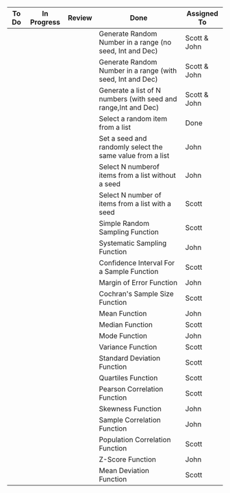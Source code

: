 | To Do  | In Progress | Review | Done | Assigned To |
| ------------- | ------------- | ------------- | ------------- | ------------- |
| |  |  |  Generate Random Number in a range (no seed, Int and Dec) | Scott & John|
|  |  |  | Generate Random Number in a range (with seed, Int and Dec) | Scott & John |
|  |  |  | Generate a list of N numbers (with seed and range,Int and Dec) | Scott & John |
|  |  |  | Select a random item from a list  | Done  | Scott |
|  |  |  | Set a seed and randomly select the same value from a list | John |
|  |  |  | Select N numberof items from a list without a seed | John |
|  |  |  | Select N number of items from a list with a seed  | Scott |
|  |  |  | Simple Random Sampling Function  | Scott |
|  |  |  | Systematic Sampling Function  | John |
|  |  |  | Confidence Interval For a Sample Function  | Scott |
|  |  |  | Margin of Error Function | John |
|  |  |  | Cochran's Sample Size Function  | Scott |
|  |  |  | Mean Function | John |
|  |  |  | Median Function | Scott |
|  |  |  | Mode Function | John |
|  |  |  | Variance Function | Scott |
|  |  |  | Standard Deviation Function | Scott |
|  |  |  | Quartiles Function | Scott |
|  |  |  | Pearson Correlation Function | Scott |
|  |  |  | Skewness Function | John |
|  |  |  | Sample Correlation Function | John |
|  |  |  | Population Correlation Function | Scott |
|  |  |  | Z-Score Function | John |
|  |  |  | Mean Deviation Function | Scott |
